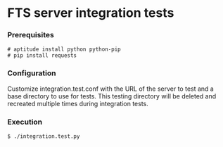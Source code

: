 FTS server integration tests
============================

### Prerequisites ###
```
# aptitude install python python-pip
# pip install requests
```


### Configuration ###

Customize integration.test.conf with the URL of the server to test and a
base directory to use for tests. This testing directory will be deleted
and recreated multiple times during integration tests.


### Execution ###
```
$ ./integration.test.py
```
